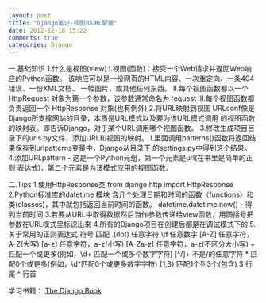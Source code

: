 ```yaml
---
layout: post
title: "Django笔记-视图和URL配置"
date: 2012-12-18 15:22
comments: true
categories: Django
---
```

一.基础知识
    1.什么是视图(view)
	  I.视图(函数)：接受一个Web请求并返回Web响应的Python函数。
	    该响应可以是一份网页的HTML内容、一次重定向、一条404错误、一份XML文档、
	    一幅图片，或其他任何东西。
	  II.每个视图函数都以一个 HttpRequest 对象为第一个参数，该参数通常命名为 request
	  III.每个视图函数都负责返回一个 HttpResponse 对象(也有例外)
    2.将URL映射到视图
	  URLconf像是Django所支撑网站的目录，本质是URL模式以及要为该URL模式调用
	  的视图函数的映射表。即告诉Django，对于某个URL调用哪个视图函数。
	3.修改生成项目目录下的urls.py文件，添加URL和视图的映射。
	  I.里面调用patterns()函数将返回结果保存到urlpatterns变量中，Django从目录下
	    的settings.py中得到这个结果。
    4.添加URLpattern - 这是一个Python元组，第一个元素是url(在书里是简单的正则
	  表达式)，第二个元素是为该模式应用的视图函数。
<!-- more -->
二.Tips
    1.使用HttpResponse类
	  from django.http import HttpResponse
	2.Python标准库的datetime 模块 
	  含几个处理日期和时间的函数（functions）和类(classes)，其中就包括返回当前时间的函数。
	  datetime.datetime.now()  -  得到当前时间
	3.若要从URL中取得数据然后当作参数传递给view函数，用圆括号把参数在URL模式里标识出来
	4.所有的Django项目在创建后都是在调试模式下的
	5.关于常用的正则表达式
	  符号                 匹配
	  .(dot)               任意字符
	  \d                   任意数字
	  [A-Z]                任意字符，A-Z(大写)
	  [a-z]                任意字符，a-z(小写)
	  [A-Za-z]             任意字符，a-z(不区分大小写)
	  +                    匹配一个或更多(例如，\d+ 匹配一个或多个数字字符)
	  [^/]+                不是/的任意字符
	  *                    匹配0个或更多(例如，\d*匹配0个或更多数字字符)
	  {1,3}                匹配1个到3个(包含)
	  $                    行尾
	  ^                    行首
	  
学习书籍：
   [The Django Book](http://djangobook.py3k.cn/)
